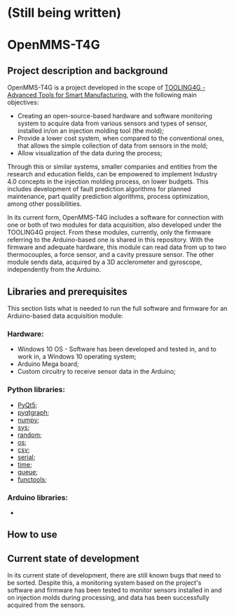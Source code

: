 # (Still being written)
# OpenMMS-T4G
## Project description and background
OpenMMS-T4G is a project developed in the scope of [TOOLING4G - Advanced Tools for Smart Manufacturing](https://tooling4g.toolingportugal.com/), with the following main objectives:
- Creating an open-source-based hardware and software monitoring system to acquire data from various sensors and types of sensor, installed in/on an injection molding tool (the mold);
- Provide a lower cost system, when compared to the conventional ones, that allows the simple collection of data from sensors in the mold;
- Allow visualization of the data during the process;

Through this or similar systems, smaller companies and entities from the research and education fields, can be empowered to implement Industry 4.0 concepts in the injection molding process, on lower budgets. This includes development of fault prediction algorithms for planned maintenance, part quality prediction algorithms, process optimization, among other possibilities.

In its current form, OpenMMS-T4G includes a software for connection with one or both of two modules for data acquisition, also developed under the TOOLING4G project. From these modules, currently, only the firmware referring to the Arduino-based one is shared in this repository. With the firmware and adequate hardware, this module can read data from up to two thermocouples, a force sensor, and a cavity pressure sensor. The other module sends data, acquired by a 3D acclerometer and gyroscope, independently from the Arduino.
## Libraries and prerequisites
This section lists what is needed to run the full software and firmware for an Arduino-based data acquisition module:
### Hardware:
- Windows 10 OS - Software has been developed and tested in, and to work in, a Windows 10 operating system;
- Arduino Mega board;
- Custom circuitry to receive sensor data in the Arduino;
### Python libraries:
- [PyQt5](https://pypi.org/project/PyQt5/);
- [pyqtgraph](https://www.pyqtgraph.org/);
- [numpy](https://numpy.org/);
- [sys](https://docs.python.org/3/library/sys.html);
- [random](https://docs.python.org/3/library/random.html);
- [os](https://docs.python.org/3/library/os.html);
- [csv](https://docs.python.org/3/library/csv.html);
- [serial](https://pyserial.readthedocs.io/en/latest/);
- [time](https://docs.python.org/3/library/time.html);
- [queue](https://docs.python.org/3/library/queue.html);
- [functools](https://docs.python.org/3/library/functools.html);
### Arduino libraries:
- 
## How to use
## Current state of development
In its current state of development, there are still known bugs that need to be sorted. Despite this, a monitoring system based on the project's software and firmware has been tested to monitor sensors installed in and on injection molds during processing, and data has been successfully acquired from the sensors.
